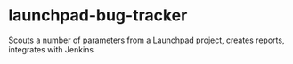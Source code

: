 # launchpad-bug-tracker
Scouts a number of parameters from a Launchpad project, creates reports, integrates with Jenkins
